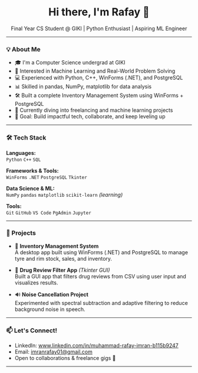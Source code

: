 <h1 align="center">Hi there, I'm Rafay 👋</h1>

<p align="center">
  Final Year CS Student @ GIKI | Python Enthusiast | Aspiring ML Engineer
</p>

---

### 💡 About Me

- 🎓 I'm a Computer Science undergrad at GIKI  
- 🧠 Interested in Machine Learning and Real-World Problem Solving  
- 💻 Experienced with Python, C++, WinForms (.NET), and PostgreSQL  
- 📊 Skilled in pandas, NumPy, matplotlib for data analysis  
- 🛠 Built a complete Inventory Management System using WinForms + PostgreSQL  
- 🌱 Currently diving into freelancing and machine learning projects  
- 🎯 Goal: Build impactful tech, collaborate, and keep leveling up

---

### 🛠️ Tech Stack

**Languages:**  
`Python` `C++` `SQL`

**Frameworks & Tools:**  
`WinForms` `.NET` `PostgreSQL` `Tkinter`

**Data Science & ML:**  
`NumPy` `pandas` `matplotlib` `scikit-learn` *(learning)*

**Tools:**  
`Git` `GitHub` `VS Code` `PgAdmin` `Jupyter`

---

### 🚀 Projects

- 🧾 **Inventory Management System**  
  A desktop app built using WinForms (.NET) and PostgreSQL to manage tyre and rim stock, sales, and inventory.

- 💊 **Drug Review Filter App** *(Tkinter GUI)*  
  Built a GUI app that filters drug reviews from CSV using user input and visualizes results.

- 🔊 **Noise Cancellation Project**  
  Experimented with spectral subtraction and adaptive filtering to reduce background noise in speech.

---


### 📫 Let's Connect!

- LinkedIn: www.linkedin.com/in/muhammad-rafay-imran-b115b9247 
- Email: imranrafay01@gmail.com  
- Open to collaborations & freelance gigs 🚀

---

